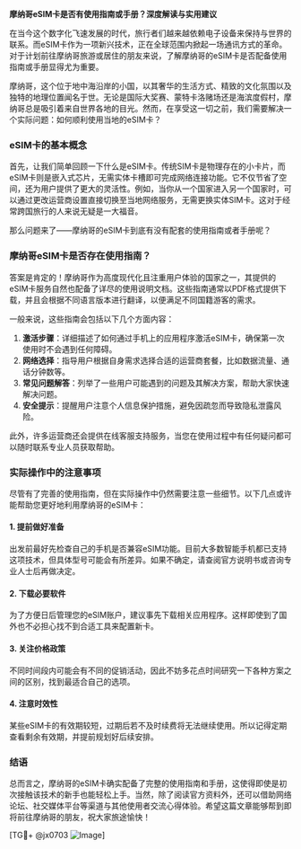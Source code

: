 **摩纳哥eSIM卡是否有使用指南或手册？深度解读与实用建议**

在当今这个数字化飞速发展的时代，旅行者们越来越依赖电子设备来保持与世界的联系。而eSIM卡作为一项新兴技术，正在全球范围内掀起一场通讯方式的革命。对于计划前往摩纳哥旅游或居住的朋友来说，了解摩纳哥的eSIM卡是否配备使用指南或手册显得尤为重要。

摩纳哥，这个位于地中海沿岸的小国，以其奢华的生活方式、精致的文化氛围以及独特的地理位置闻名于世。无论是国际大奖赛、蒙特卡洛赌场还是海滨度假村，摩纳哥总是吸引着来自世界各地的目光。然而，在享受这一切之前，我们需要解决一个实际问题：如何顺利使用当地的eSIM卡？

### eSIM卡的基本概念

首先，让我们简单回顾一下什么是eSIM卡。传统SIM卡是物理存在的小卡片，而eSIM卡则是嵌入式芯片，无需实体卡槽即可完成网络连接功能。它不仅节省了空间，还为用户提供了更大的灵活性。例如，当你从一个国家进入另一个国家时，可以通过更改运营商设置直接切换至当地网络服务，无需更换实体SIM卡。这对于经常跨国旅行的人来说无疑是一大福音。

那么问题来了——摩纳哥的eSIM卡到底有没有配套的使用指南或者手册呢？

### 摩纳哥eSIM卡是否存在使用指南？

答案是肯定的！摩纳哥作为高度现代化且注重用户体验的国家之一，其提供的eSIM卡服务自然也配备了详尽的使用说明文档。这些指南通常以PDF格式提供下载，并且会根据不同语言版本进行翻译，以便满足不同国籍游客的需求。

一般来说，这些指南会包括以下几个方面内容：

1. **激活步骤**：详细描述了如何通过手机上的应用程序激活eSIM卡，确保第一次使用时不会遇到任何障碍。
2. **网络选择**：指导用户根据自身需求选择合适的运营商套餐，比如数据流量、通话分钟数等。
3. **常见问题解答**：列举了一些用户可能遇到的问题及其解决方案，帮助大家快速解决问题。
4. **安全提示**：提醒用户注意个人信息保护措施，避免因疏忽而导致隐私泄露风险。

此外，许多运营商还会提供在线客服支持服务，当您在使用过程中有任何疑问都可以随时联系专业人员获取帮助。

### 实际操作中的注意事项

尽管有了完善的使用指南，但在实际操作中仍然需要注意一些细节。以下几点或许能帮助您更好地利用摩纳哥的eSIM卡：

#### 1. 提前做好准备
出发前最好先检查自己的手机是否兼容eSIM功能。目前大多数智能手机都已支持这项技术，但具体型号可能会有所差异。如果不确定，请查阅官方说明书或咨询专业人士后再做决定。

#### 2. 下载必要软件
为了方便日后管理您的eSIM账户，建议事先下载相关应用程序。这样即使到了国外也不必担心找不到合适工具来配置新卡。

#### 3. 关注价格政策
不同时间段内可能会有不同的促销活动，因此不妨多花点时间研究一下各种方案之间的区别，找到最适合自己的选项。

#### 4. 注意时效性
某些eSIM卡的有效期较短，过期后若不及时续费将无法继续使用。所以记得定期查看剩余有效期，并提前规划好后续安排。

### 结语

总而言之，摩纳哥的eSIM卡确实配备了完整的使用指南和手册，这使得即使是初次接触该技术的新手也能轻松上手。当然，除了阅读官方资料外，还可以借助网络论坛、社交媒体平台等渠道与其他使用者交流心得体验。希望这篇文章能够帮到即将前往摩纳哥的朋友，祝大家旅途愉快！

[TG💪+ @jx0703 ![Image](https://github.com/user-attachments/assets/dbca1d08-cadb-493c-b0ec-ad6f7a83f270)]